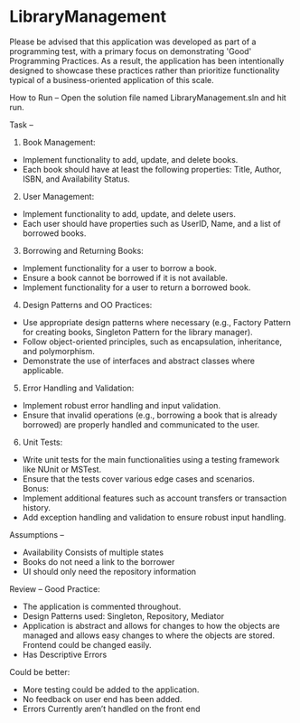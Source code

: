 # LibraryManagement
Please be advised that this application was developed as part of a programming test, with a primary focus on demonstrating 'Good' Programming Practices. As a result, the application has been intentionally designed to showcase these practices rather than prioritize functionality typical of a business-oriented application of this scale.

How to Run –
Open the solution file named LibraryManagement.sln and hit run.

Task –
1. Book Management:
* Implement functionality to add, update, and delete books.
* Each book should have at least the following properties: Title, Author, ISBN, and Availability
Status.
2. User Management:
* Implement functionality to add, update, and delete users.
*  Each user should have properties such as UserID, Name, and a list of borrowed books.
3. Borrowing and Returning Books:
* Implement functionality for a user to borrow a book.
* Ensure a book cannot be borrowed if it is not available.
* Implement functionality for a user to return a borrowed book.
4. Design Patterns and OO Practices:
* Use appropriate design patterns where necessary (e.g., Factory Pattern for creating books,
Singleton Pattern for the library manager).
* Follow object-oriented principles, such as encapsulation, inheritance, and polymorphism.
* Demonstrate the use of interfaces and abstract classes where applicable.
5. Error Handling and Validation:
* Implement robust error handling and input validation.
* Ensure that invalid operations (e.g., borrowing a book that is already borrowed) are
properly handled and communicated to the user.
6. Unit Tests:
* Write unit tests for the main functionalities using a testing framework like NUnit or MSTest.
* Ensure that the tests cover various edge cases and scenarios.  
Bonus: 
* Implement additional features such as account transfers or transaction history. 
* Add exception handling and validation to ensure robust input handling.

Assumptions – 
* Availability Consists of multiple states
* Books do not need a link to the borrower
* UI should only need the repository information

Review – 
Good Practice:
* The application is commented throughout.
* Design Patterns used: Singleton, Repository, Mediator
* Application is abstract and allows for changes to how the objects are managed and allows easy changes to where the objects are stored. Frontend could be changed easily.
* Has Descriptive Errors

Could be better:
* More testing could be added to the application. 
* No feedback on user end has been added.
* Errors Currently aren’t handled on the front end
